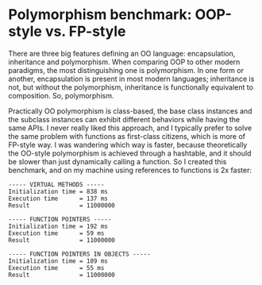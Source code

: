 # Polymorphism benchmark: OOP-style vs. FP-style

There are three big features defining an OO language: encapsulation, inheritance and polymorphism. When comparing OOP to other modern paradigms, the most distinguishing one is polymorphism. In one form or another, encapsulation is present in most modern languages; inheritance is not, but without the polymorphism, inheritance is functionally equivalent to composition. So, polymorphism.

Practically OO polymorphism is class-based, the base class instances and the subclass instances can exhibit different behaviors while having the same APIs. I never really liked this approach, and I typically prefer to solve the same problem with functions as first-class citizens, which is more of FP-style way. I was wandering which way is faster, because theoretically the OO-style polymorphism is achieved through a hashtable, and it should be slower than just dynamically calling a function. So I created this benchmark, and on my machine using references to functions is 2x faster:

```
----- VIRTUAL METHODS -----
Initialization time = 838 ms
Execution time      = 137 ms
Result              = 11000000

----- FUNCTION POINTERS -----
Initialization time = 192 ms
Execution time      = 59 ms
Result              = 11000000

----- FUNCTION POINTERS IN OBJECTS -----
Initialization time = 189 ms
Execution time      = 55 ms
Result              = 11000000
```
